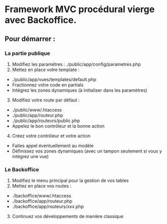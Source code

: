 # Framework MVC procédural vierge avec Backoffice.
## Pour démarrer :
### La partie publique
1.  Modifiez les paramètres : ./public/app/config/parametres.php
2.  Mettez en place votre template :
*   ./public/app/vues/templates/default.php
*   Fractionnez votre code en partials
*   Intégrez les zones dynamiques (à initialiser dans les paramètres)
3.  Modifiez votre route par défaut :
*   ./public/www/.htaccess
*   ./public/app/routeur.php
*   ./public/app/routeurs/public.php
*   Appelez le bon contrôleur et la bonne action
4.  Créez votre contrôleur et votre action
*   Faites appel éventuellement au modèle
*   Définissez vos zones dynamiques (avec un tampon seulement si vous y intégrez une vue)


### Le Backoffice
1.  Modifiez le menu principal pour la gestion de vos tables
2.  Mettez en place vos routes :
*   ./backoffice/www/.htaccess
*   ./backoffice/app/routeur.php
*   ./backoffice/app/routeurs/xxx.php
3.  Continuez vos développements de manière classique
